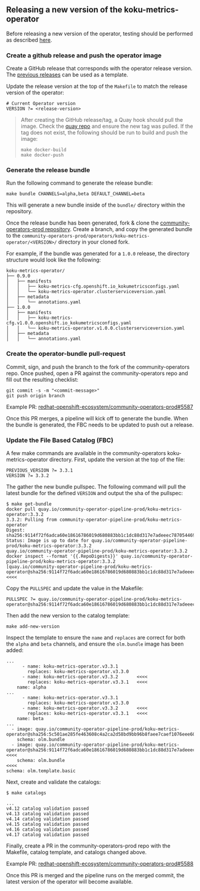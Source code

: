 ## Releasing a new version of the koku-metrics-operator

Before releasing a new version of the operator, testing should be performed as described [here](release-testing.md).


### Create a github release and push the operator image
Create a GitHub release that corresponds with the operator release version. The [previous releases](https://github.com/project-koku/koku-metrics-operator/releases) can be used as a template.

Update the release version at the top of the `Makefile` to match the release version of the operator:

```
# Current Operator version
VERSION ?= <release-version>
```

> After creating the GitHub release/tag, a Quay hook should pull the image. Check the [quay repo](https://quay.io/repository/project-koku/koku-metrics-operator?tab=tags) and ensure the new tag was pulled. If the tag does not exist, the following should be run to build and push the image:
> ```
> make docker-build
> make docker-push
> ```

### Generate the release bundle
Run the following command to generate the release bundle:

```
make bundle CHANNELS=alpha,beta DEFAULT_CHANNEL=beta
```
This will generate a new bundle inside of the `bundle/` directory within the repository.

Once the release bundle has been generated, fork & clone the [community-operators-prod repository](https://github.com/redhat-openshift-ecosystem/community-operators-prod/tree/main). Create a branch, and copy the generated bundle to the `community-operators-prod/operators/koku-metrics-operator/<VERSION>/` directory in your cloned fork.

For example, if the bundle was generated for a `1.0.0` release, the directory structure would look like the following:

```
koku-metrics-operator/
├── 0.9.0
│   ├── manifests
│   │   ├── koku-metrics-cfg.openshift.io_kokumetricsconfigs.yaml
│   │   └── koku-metrics-operator.clusterserviceversion.yaml
│   ├── metadata
│   │   └── annotations.yaml
├── 1.0.0
│   ├── manifests
│   │   ├── koku-metrics-cfg.v1.0.0.openshift.io_kokumetricsconfigs.yaml
│   │   └── koku-metrics-operator.v1.0.0.clusterserviceversion.yaml
│   ├── metadata
│   │   └── annotations.yaml
```

### Create the operator-bundle pull-request
Commit, sign, and push the branch to the fork of the community-operators repo. Once pushed, open a PR against the community-operators repo and fill out the resulting checklist:

```
git commit -s -m "<commit-message>"
git push origin branch
```

Example PR: [redhat-openshift-ecosystem/community-operators-prod#5587](https://github.com/redhat-openshift-ecosystem/community-operators-prod/pull/5587)

Once this PR merges, a pipeline will kick off to generate the bundle. When the bundle is generated, the FBC needs to be updated to push out a release.

### Update the File Based Catalog (FBC)

A few make commands are available in the community-operators koku-metrics-operator directory. First, update the version at the top of the file:
```
PREVIOUS_VERSION ?= 3.3.1
VERSION ?= 3.3.2
```

The gather the new bundle pullspec. The following command will pull the latest bundle for the defined `VERSION` and output the sha of the pullspec:

```
$ make get-bundle
docker pull quay.io/community-operator-pipeline-prod/koku-metrics-operator:3.3.2
3.3.2: Pulling from community-operator-pipeline-prod/koku-metrics-operator
Digest: sha256:9114f72f6adca60e18616786019d680883bb1c1dc88d317e7adeeec787054469
Status: Image is up to date for quay.io/community-operator-pipeline-prod/koku-metrics-operator:3.3.2
quay.io/community-operator-pipeline-prod/koku-metrics-operator:3.3.2
docker inspect --format '{{.RepoDigests}}' quay.io/community-operator-pipeline-prod/koku-metrics-operator:3.3.2
[quay.io/community-operator-pipeline-prod/koku-metrics-operator@sha256:9114f72f6adca60e18616786019d680883bb1c1dc88d317e7adeeec787054469] <<<<
```

Copy the `PULLSPEC` and update the value in the Makefile:
```
PULLSPEC ?= quay.io/community-operator-pipeline-prod/koku-metrics-operator@sha256:9114f72f6adca60e18616786019d680883bb1c1dc88d317e7adeeec787054469
```

Then add the new version to the catalog template:
```
make add-new-version
```

Inspect the template to ensure the `name` and `replaces` are correct for both the `alpha` and `beta` channels, and ensure the `olm.bundle` image has been added:
```
...
      - name: koku-metrics-operator.v3.3.1
        replaces: koku-metrics-operator.v3.3.0
      - name: koku-metrics-operator.v3.3.2       <<<<
        replaces: koku-metrics-operator.v3.3.1   <<<<
    name: alpha
...
      - name: koku-metrics-operator.v3.3.1
        replaces: koku-metrics-operator.v3.3.0
      - name: koku-metrics-operator.v3.3.2       <<<<
        replaces: koku-metrics-operator.v3.3.1   <<<<
    name: beta
...
  - image: quay.io/community-operator-pipeline-prod/koku-metrics-operator@sha256:5c501ae285fe463608c4a2ca2d58bd9bb96b8faee7caef1076eee607eeaeb664
    schema: olm.bundle
  - image: quay.io/community-operator-pipeline-prod/koku-metrics-operator@sha256:9114f72f6adca60e18616786019d680883bb1c1dc88d317e7adeeec787054469  <<<<
    schema: olm.bundle                                                                                                                             <<<<
schema: olm.template.basic
```

Next, create and validate the catalogs:
```
$ make catalogs

...
v4.12 catalog validation passed
v4.13 catalog validation passed
v4.14 catalog validation passed
v4.15 catalog validation passed
v4.16 catalog validation passed
v4.17 catalog validation passed
```

Finally, create a PR in the community-operators-prod repo with the Makefile, catalog template, and catalogs changed above.

Example PR: [redhat-openshift-ecosystem/community-operators-prod#5588](https://github.com/redhat-openshift-ecosystem/community-operators-prod/pull/5588)

Once this PR is merged and the pipeline runs on the merged commit, the latest version of the operator will become available.
